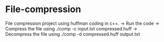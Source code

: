 # File-compression
File compression project using huffman coding in c++.
-> Run the code
-> Compress the file using ./comp -c input.txt compressed.huff
-> Decompress the file using ./comp -d compressed.huff output.txt
